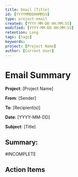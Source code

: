 ```yaml
---
title: Email [Title]
id: [YYYYMMDDHHMMSS]
type: project-email
created: [YYYY-MM-DD HH:MM:SS] 
modified: [YYYY-MM-DD HH:MM:SS]
retention: Long
tags: [tags]
keywords: 
project: [Project Name]
author: [Current User]
---
```


# Email Summary

**Project**: [Project Name]

**From**: [Sender]

**To**: [Recipient(s)]

**Date**: [YYYY-MM-DD]

**Subject**: [Title]

## Summary:

#INCOMPLETE

## Action Items


